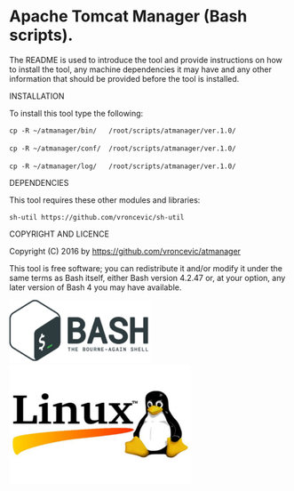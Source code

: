 Apache Tomcat Manager (Bash scripts).
================================================================================

The README is used to introduce the tool and provide instructions on
how to install the tool, any machine dependencies it may have and any
other information that should be provided before the tool is installed.

INSTALLATION

To install this tool type the following:

	cp -R ~/atmanager/bin/   /root/scripts/atmanager/ver.1.0/

	cp -R ~/atmanager/conf/  /root/scripts/atmanager/ver.1.0/

	cp -R ~/atmanager/log/   /root/scripts/atmanager/ver.1.0/


DEPENDENCIES

This tool requires these other modules and libraries:

	sh-util https://github.com/vroncevic/sh-util

COPYRIGHT AND LICENCE

Copyright (C) 2016 by https://github.com/vroncevic/atmanager

This tool is free software; you can redistribute it and/or modify
it under the same terms as Bash itself, either Bash version 4.2.47 or,
at your option, any later version of Bash 4 you may have available.

![alt tag](https://raw.githubusercontent.com/vroncevic/atmanager/master/bash_logo.png)
![alt tag](https://raw.githubusercontent.com/vroncevic/atmanager/master/linux_logo.jpg)

